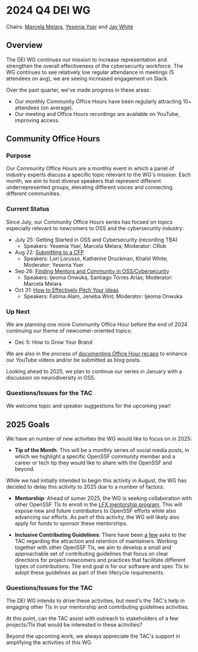 # 2024 Q4 DEI WG

Chairs: [Marcela Melara](https://github.com/marcelamelara), [Yesenia Yser](https://github.com/Cyber-JiuJiteria) and [Jay White](https://github.com/camaleon2016)

## Overview

The DEI WG continues our mission to increase representation and strengthen
the overall effectiveness of the cybersecurity workforce. The WG continues to
see relatively low regular attendance in meetings (5 attendees on avg),
we are seeing increased engagement on Slack.

Over the past quarter, we've made progress in these areas:

* Our monthly Community Office Hours have been regularly attracting 10+ attendees (on average).
* Our meeting and Office Hours recordings are available on YouTube, improving access.

## Community Office Hours

### Purpose

Our Community Office Hours are a monthly event in which a panel of industry
experts discuss a specific topic relevant to the WG's mission.
Each month, we aim to host diverse speakers that represent different
underrepresented groups, elevating different voices and connecting different
communities.

### Current Status

Since July, our Community Office Hours series has focsed on topics especially
relevant to newcomers to OSS and the cybersecurity industry:

* July 25: Getting Started in OSS and Cybersecurity (recording TBA)
    - Speakers: Yesenia Yser, Marcela Melara; Moderator: CRob
* Aug 22: [Submitting to a CFP](https://www.youtube.com/watch?v=BRYkMHp49fw)
    - Speakers: Lori Lorusso, Katherine Druckman, Khahil White; Moderator: Yesenia Yser
* Sep 26: [Finding Mentors and Community in OSS/Cybersecurity](https://www.youtube.com/watch?v=L2NEUYuVxSo)
    - Speakers: Ijeoma Onwuka, Santiago Torres Arias; Moderator: Marcela Melara
* Oct 31: [How to Effectively Pitch Your Ideas](https://www.youtube.com/watch?v=pVttmuybqYY)
    - Speakers: Fatima Alam, Jeneba Wint; Moderator: Ijeoma Onwuka

### Up Next

We are planning one more Community Office Hour before the end of 2024
continuing our theme of newcomer-oriented topics:

* Dec 5: How to Grow Your Brand

We are also in the process of [documenting Office Hour recaps](https://github.com/ossf/wg-dei/pull/9)
to enhance our YouTube videos and/or be submitted as blog posts.

Looking ahead to 2025, we plan to continue our series in January with
a discussion on neurodiversity in OSS.

### Questions/Issues for the TAC

We welcome topic and speaker suggestions for the upcoming year!

## 2025 Goals

We have an number of new activities the WG would like to focus on in 2025:

* **Tip of the Month**: This will be a monthly series of social media posts,
in which we highlight a specific OpenSSF community member and a career or
tech tip they would like to share with the OpenSSF and beyond.

While we had initially intended to begin this activity in August, the WG has
decided to delay this activity to 2025 due to a number of factors.

* **Mentorship**: Ahead of sumer 2025, the WG is seeking collaboration with
other OpenSSF TIs to enroll in the [LFX mentorship program](https://lfx.linuxfoundation.org/tools/mentorship/). This will expose new and future
contributors to OpenSSF efforts while also advancing our efforts. As part of
this activity, the WG will likely also apply for funds to sponsor these
mentorships.

* **Inclusive Contributing Guidelines**: There have been [a](https://github.com/ossf/tac/issues/330) [few](https://github.com/ossf/tac/issues/169) asks
to the TAC regarding the attraction and retention of maintainers. Working
together with other OpenSSF TIs, we aim to develop a small and approachable
set of contributing guidelines that focus on clear directions for project
newcomers and practices that facilitate different types of contributions.
The end goal is for our software and spec TIs to adopt these guidelines
as part of their lifecycle requirements.

### Questions/Issues for the TAC

The DEI WG intends to drive these activities, but need's the TAC's help in
engaging other TIs in our mentorship and contributing guidelines activities.

At this point, can the TAC assist with outreach to stakeholders of a few
projects/TIs that would be interested in these activities?

Beyond the upcoming work, we always appreciate the TAC's support in
amplifying the activities of this WG.
